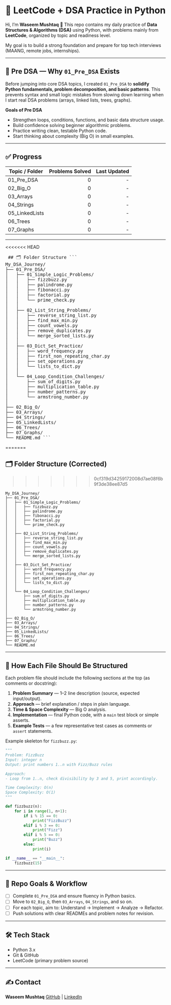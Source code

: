 # 🧠 LeetCode + DSA Practice in Python

Hi, I’m **Waseem Mushtaq** 👋
This repo contains my daily practice of **Data Structures & Algorithms (DSA)** using Python, with problems mainly from **LeetCode**, organized by topic and readiness level.

My goal is to build a strong foundation and prepare for top tech interviews (MAANG, remote jobs, internships).

---

## 📍 Pre DSA — Why `01_Pre_DSA` Exists

Before jumping into core DSA topics, I created `01_Pre_DSA` to **solidify Python fundamentals, problem decomposition, and basic patterns**. This prevents syntax and small logic mistakes from slowing down learning when I start real DSA problems (arrays, linked lists, trees, graphs).

**Goals of Pre DSA**

* Strengthen loops, conditions, functions, and basic data structure usage.
* Build confidence solving beginner algorithmic problems.
* Practice writing clean, testable Python code.
* Start thinking about complexity (Big O) in small examples.

---

## ✅ Progress

| Topic / Folder  | Problems Solved | Last Updated |
| --------------- | --------------: | -----------: |
| 01\_Pre\_DSA    |               0 |            - |
| 02\_Big\_O      |               0 |            - |
| 03\_Arrays      |               0 |            - |
| 04\_Strings     |               0 |            - |
| 05\_LinkedLists |               0 |            - |
| 06\_Trees       |               0 |            - |
| 07\_Graphs      |               0 |            - |

---

<<<<<<< HEAD
<pre> ## 🗂️ Folder Structure ```
My_DSA_Journey/
├── 01_Pre_DSA/
│   ├── 01_Simple_Logic_Problems/
│   │   ├── fizzbuzz.py
│   │   ├── palindrome.py
│   │   ├── fibonacci.py
│   │   ├── factorial.py
│   │   └── prime_check.py
│   │
│   ├── 02_List_String_Problems/
│   │   ├── reverse_string_list.py
│   │   ├── find_max_min.py
│   │   ├── count_vowels.py
│   │   ├── remove_duplicates.py
│   │   └── merge_sorted_lists.py
│   │
│   ├── 03_Dict_Set_Practice/
│   │   ├── word_frequency.py
│   │   ├── first_non_repeating_char.py
│   │   ├── set_operations.py
│   │   └── lists_to_dict.py
│   │
│   └── 04_Loop_Condition_Challenges/
│       ├── sum_of_digits.py
│       ├── multiplication_table.py
│       ├── number_patterns.py
│       └── armstrong_number.py
│
├── 02_Big_O/
├── 03_Arrays/
├── 04_Strings/
├── 05_LinkedLists/
├── 06_Trees/
├── 07_Graphs/
└── README.md ``` </pre>
=======
## 🗂️ Folder Structure (Corrected)
>>>>>>> 0cf319d34259172008d7ae08f6b9f3de38ee87d5

```
My_DSA_Journey/
├── 01_Pre_DSA/
│   ├── 01_Simple_Logic_Problems/
│   │   ├── fizzbuzz.py
│   │   ├── palindrome.py
│   │   ├── fibonacci.py
│   │   ├── factorial.py
│   │   └── prime_check.py
│   │
│   ├── 02_List_String_Problems/
│   │   ├── reverse_string_list.py
│   │   ├── find_max_min.py
│   │   ├── count_vowels.py
│   │   ├── remove_duplicates.py
│   │   └── merge_sorted_lists.py
│   │
│   ├── 03_Dict_Set_Practice/
│   │   ├── word_frequency.py
│   │   ├── first_non_repeating_char.py
│   │   ├── set_operations.py
│   │   └── lists_to_dict.py
│   │
│   └── 04_Loop_Condition_Challenges/
│       ├── sum_of_digits.py
│       ├── multiplication_table.py
│       ├── number_patterns.py
│       └── armstrong_number.py
│
├── 02_Big_O/
├── 03_Arrays/
├── 04_Strings/
├── 05_LinkedLists/
├── 06_Trees/
├── 07_Graphs/
└── README.md
```

---

## 📌 How Each File Should Be Structured

Each problem file should include the following sections at the top (as comments or docstring):

1. **Problem Summary** — 1–2 line description (source, expected input/output).
2. **Approach** — brief explanation / steps in plain language.
3. **Time & Space Complexity** — Big O analysis.
4. **Implementation** — final Python code, with a `main` test block or simple asserts.
5. **Example Tests** — a few representative test cases as comments or `assert` statements.

Example skeleton for `fizzbuzz.py`:

```python
"""
Problem: FizzBuzz
Input: integer n
Output: print numbers 1..n with Fizz/Buzz rules

Approach:
- Loop from 1..n, check divisibility by 3 and 5, print accordingly.

Time Complexity: O(n)
Space Complexity: O(1)
"""

def fizzbuzz(n):
    for i in range(1, n+1):
        if i % 15 == 0:
            print("FizzBuzz")
        elif i % 3 == 0:
            print("Fizz")
        elif i % 5 == 0:
            print("Buzz")
        else:
            print(i)

if __name__ == "__main__":
    fizzbuzz(15)
```

---

## 🚀 Repo Goals & Workflow

* [ ] Complete `01_Pre_DSA` and ensure fluency in Python basics.
* [ ] Move to `02_Big_O`, then `03_Arrays`, `04_Strings`, and so on.
* [ ] For each topic, aim to: Understand → Implement → Analyze → Refactor.
* [ ] Push solutions with clear READMEs and problem notes for revision.

---

## 🛠 Tech Stack

* Python 3.x
* Git & GitHub
* LeetCode (primary problem source)

---

## ✍️ Contact

**Waseem Mushtaq**
[GitHub](https://github.com/waseem1302-x) | [LinkedIn](https://www.linkedin.com/in/waseem-mushtaq-1302-x/)
